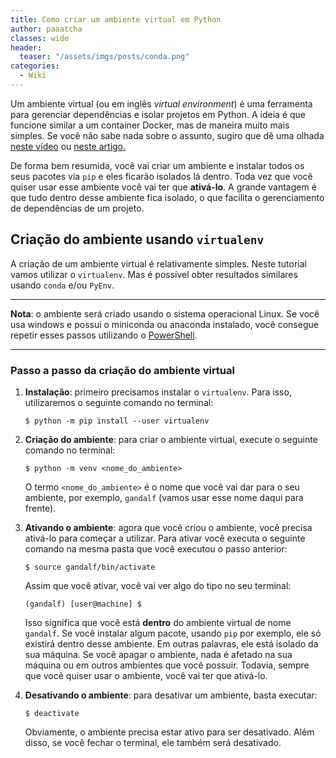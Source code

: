 ```yaml
---
title: Como criar um ambiente virtual em Python
author: paaatcha
classes: wide
header:
  teaser: "/assets/imgs/posts/conda.png"
categories:
  - Wiki
---
```


Um ambiente virtual (ou em inglês *virtual environment*) é uma ferramenta para gerenciar dependências e isolar projetos em Python. A ideia é que funcione similar a um container Docker, mas de maneira muito mais simples. Se você não sabe nada sobre o assunto, sugiro que dê uma olhada [neste vídeo](https://www.youtube.com/watch?v=f_Rf2ZnV1Mk) ou [neste artigo.](https://docs.python.org/pt-br/3/library/venv.html)

De forma bem resumida, você vai criar um ambiente e instalar todos os seus pacotes via `pip` e eles ficarão isolados lá dentro. Toda vez que você quiser usar esse ambiente você vai ter que **ativá-lo**. A grande vantagem é que tudo dentro desse ambiente fica isolado, o que facilita o gerenciamento de dependências de um projeto.


## Criação do ambiente usando `virtualenv`

A criação de um ambiente virtual é relativamente simples. Neste tutorial vamos utilizar o `virtualenv`. Mas é possível obter resultados similares usando `conda` e/ou `PyEnv`.

___

**Nota**: o ambiente será criado usando o sistema operacional Linux. Se você usa windows e possui o miniconda ou anaconda instalado, você consegue repetir esses passos utilizando o [PowerShell](https://docs.microsoft.com/en-us/powershell/).

___


### Passo a passo da criação do ambiente virtual
1. **Instalação**: primeiro precisamos instalar o `virtualenv`. Para isso, utilizaremos o seguinte comando no terminal:
    ```
    $ python -m pip install --user virtualenv
    ```

2. **Criação do ambiente**: para criar o ambiente virtual, execute o seguinte comando no terminal:

    ```
    $ python -m venv <nome_do_ambiente>
    ```
    O termo `<nome_do_ambiente>` é o nome que você vai dar para o seu ambiente, por exemplo, `gandalf` (vamos usar esse nome daqui para frente).

3. **Ativando o ambiente**: agora que você criou o ambiente, você precisa ativá-lo para começar a utilizar. Para ativar você executa o seguinte comando na mesma pasta que você executou o passo anterior:
      ```
      $ source gandalf/bin/activate
      ```
      Assim que você ativar, você vai ver algo do tipo no seu terminal:
      ```
      (gandalf) [user@machine] $
      ```
      Isso significa que você está **dentro** do ambiente virtual de nome `gandalf`. Se você instalar algum pacote, usando `pip` por exemplo, ele só existirá dentro desse ambiente. Em outras palavras, ele está isolado da sua máquina. Se você apagar o ambiente, nada é afetado na sua máquina ou em outros ambientes que você possuir. Todavia, sempre que você quiser usar o ambiente, você vai ter que ativá-lo.

4. **Desativando o ambiente**: para desativar um ambiente, basta executar:
      ```
      $ deactivate
      ```
      Obviamente, o ambiente precisa estar ativo para ser desativado. Além disso, se você fechar o terminal, ele também será desativado.


